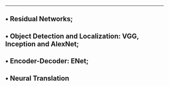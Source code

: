 --------------------------------------------------------------------------
• Residual Networks;
--------------------------------------------------------------------------
• Object Detection and Localization: VGG, Inception and AlexNet;
--------------------------------------------------------------------------
• Encoder-Decoder: ENet;
--------------------------------------------------------------------------
• Neural Translation
--------------------------------------------------------------------------
